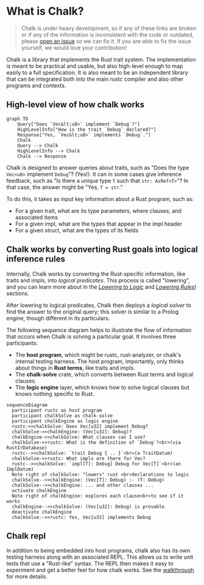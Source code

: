 # What is Chalk?

> Chalk is under heavy development, so if any of these links are broken or if
> any of the information is inconsistent with the code or outdated, please
> [open an issue][issues] so we can fix it. If you are able to fix the
> issue yourself, we would love your contribution!

Chalk is a library that implements the Rust trait system. The implementation is
meant to be practical and usable, but also high-level enough to map easily to a
full specification. It is also meant to be an independent library that can be
integrated both into the main rustc compiler and also other programs and
contexts.

[issues]: https://github.com/rust-lang/chalk/issues

## High-level view of how chalk works

```mermaid
graph TD
    Query["Does `Vec&lt;u8>` implement `Debug`?"]
    HighLevelInfo["How is the trait `Debug` declared?"]
    Response["Yes, `Vec&lt;u8>` implements `Debug`."]
    Chalk
    Query --> Chalk
    HighLevelInfo --> Chalk
    Chalk --> Response
```

Chalk is designed to answer queries about traits, such as "Does the type `Vec<u8>` implement `Debug`"? (Yes!). It can in some cases give inference feedback, such as "Is there a unique type `T` such that `str: AsRef<T>`"? In that case, the answer might be "Yes, `T = str`."

To do this, it takes as input key information about a Rust program, such as:

* For a given trait, what are its type parameters, where clauses, and associated items
* For a given impl, what are the types that appear in the impl header
* For a given struct, what are the types of its fields

## Chalk works by converting Rust goals into logical inference rules

Internally, Chalk works by converting the Rust-specific information, like traits
and impls, into *logical predicates*. This process is called "lowering", and you
can learn more about in the [*Lowering to Logic*][lowering-to-logic] and
[*Lowering Rules*][lowering-rules]) sections.

[lowering-rules]: /clauses/lowering_rules.html
[lowering-to-logic]: /clauses.html

After lowering to logical predicates, Chalk then deploys a *logical solver* to
find the answer to the original query; this solver is similar to a Prolog
engine, though different in its particulars.

The following sequence diagram helps to illustrate the flow of information that occurs
when Chalk is solving a particular goal. It involves three participants:

* The **host program**, which might be rustc, rust-analyzer, or chalk's internal
  testing harness. The host program, importantly, only thinks about things in
  **Rust terms**, like traits and impls.
* The **chalk-solve** crate, which converts between Rust terms and logical clauses.
* The **logic engine** layer, which knows how to solve logical clauses but knows nothing specific to Rust.

```mermaid
sequenceDiagram
  participant rustc as host program
  participant chalkSolve as chalk-solve
  participant chalkEngine as logic engine
  rustc->>chalkSolve: Does Vec[u32] implement Debug?
  chalkSolve->>chalkEngine: (Vec[u32]: Debug)?
  chalkEngine->>chalkSolve: What clauses can I use?
  chalkSolve->>rustc: What is the definition of `Debug`?<br>(via RustIrDatabase)
  rustc-->>chalkSolve: `trait Debug { .. }`<br>(a TraitDatum)
  chalkSolve->>rustc: What impls are there for Vec?
  rustc-->>chalkSolve: `impl[T]: Debug] Debug for Vec[T]`<br>(an ImplDatum)
  Note right of chalkSolve: "lowers" rust <br>declarations to logic
  chalkSolve-->>chalkEngine: (Vec[T]: Debug) :- (T: Debug)
  chalkSolve-->>chalkEngine: ... and other clauses ...
  activate chalkEngine
  Note right of chalkEngine: explores each clause<br>to see if it works
  chalkEngine-->>chalkSolve: (Vec[u32]: Debug) is provable
  deactivate chalkEngine
  chalkSolve-->>rustc: Yes, Vec[u32] implements Debug
```

## Chalk repl

In addition to being embedded into host programs, chalk also has its own testing
harness along with an associated REPL. This allows us to write unit tests that
use a "Rust-like" syntax. The REPL then makes it easy to experiment and get a
better feel for how chalk works. See the [walkthrough] for more details.

[walkthrough]: what_is_chalk/walkthrough.html

